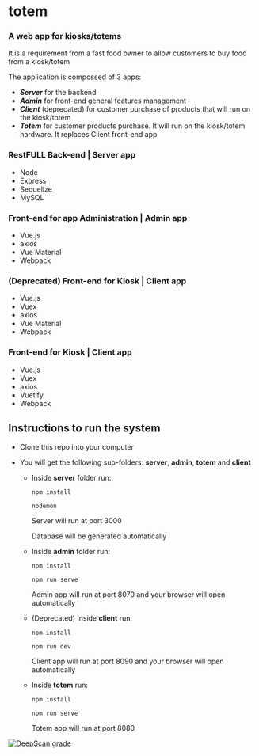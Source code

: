 # totem

### A web app for kiosks/totems

It is a requirement from a fast food owner to allow
customers to buy food from a kiosk/totem

The application is compossed of 3 apps:

- **_Server_** for the backend
- **_Admin_** for front-end general features management
- **_Client_** (deprecated) for customer purchase of products that will run on the kiosk/totem
- **_Totem_** for customer products purchase. It will run on the kiosk/totem hardware. It replaces Client front-end app

### RestFULL Back-end | Server app

- Node
- Express
- Sequelize
- MySQL

### Front-end for app Administration | Admin app

- Vue.js
- axios
- Vue Material
- Webpack

### (Deprecated) Front-end for Kiosk | Client app

- Vue.js
- Vuex
- axios
- Vue Material
- Webpack

### Front-end for Kiosk | Client app

- Vue.js
- Vuex
- axios
- Vuetify
- Webpack

## Instructions to run the system

- Clone this repo into your computer
- You will get the following sub-folders: **server**, **admin**, **totem** and **client**

  - Inside **server** folder run:

    `npm install`

    `nodemon`

    Server will run at port 3000

    Database will be generated automatically

  - Inside **admin** folder run:

    `npm install`

    `npm run serve`

    Admin app will run at port 8070 and your browser will open automatically

  - (Deprecated) Inside **client** run:

    `npm install`

    `npm run dev`

    Client app will run at port 8090 and your browser will open automatically

  - Inside **totem** run:

    `npm install`

    `npm run serve`

    Totem app will run at port 8080

[![DeepScan grade](https://deepscan.io/api/teams/2060/projects/3518/branches/31329/badge/grade.svg)](https://deepscan.io/dashboard#view=project&tid=2060&pid=3518&bid=31329)
